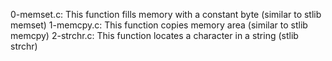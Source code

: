 0-memset.c: This function fills memory with a constant byte (similar to stlib memset)
1-memcpy.c: This function copies memory area (similar to stlib memcpy)
2-strchr.c: This function locates a character in a string (stlib strchr)
